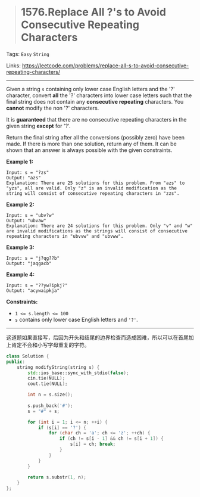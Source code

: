 > # 1576.Replace All ?'s to Avoid Consecutive Repeating Characters

Tags: `Easy` `String`

Links: https://leetcode.com/problems/replace-all-s-to-avoid-consecutive-repeating-characters/

-----

Given a string `s` containing only lower case English letters and the '?' character, convert **all** the '?' characters into lower case letters such that the final string does not contain any **consecutive repeating** characters. You **cannot** modify the non '?' characters.

It is **guaranteed** that there are no consecutive repeating characters in the given string **except** for '?'.

Return the final string after all the conversions (possibly zero) have been made. If there is more than one solution, return any of them. It can be shown that an answer is always possible with the given constraints.

**Example 1:**

```
Input: s = "?zs"
Output: "azs"
Explanation: There are 25 solutions for this problem. From "azs" to "yzs", all are valid. Only "z" is an invalid modification as the string will consist of consecutive repeating characters in "zzs".
```

**Example 2:**

```
Input: s = "ubv?w"
Output: "ubvaw"
Explanation: There are 24 solutions for this problem. Only "v" and "w" are invalid modifications as the strings will consist of consecutive repeating characters in "ubvvw" and "ubvww".
```

**Example 3:**

```
Input: s = "j?qg??b"
Output: "jaqgacb"
```

**Example 4:**

```
Input: s = "??yw?ipkj?"
Output: "acywaipkja"
```

**Constraints:**

- `1 <= s.length <= 100`
- `s` contains only lower case English letters and `'?'`.

-----

这道题如果直接写，后因为开头和结尾的边界检查而造成困难，所以可以在首尾加上肯定不会和小写字母重复的字符。

```c++
class Solution {
public:
    string modifyString(string s) {
        std::ios_base::sync_with_stdio(false);
        cin.tie(NULL);
        cout.tie(NULL);

        int n = s.size();
        
        s.push_back('#');
        s = "#" + s;

        for (int i = 1; i <= n; ++i) {
            if (s[i] == '?') {
                for (char ch = 'a'; ch <= 'z'; ++ch) {
                    if (ch != s[i - 1] && ch != s[i + 1]) {
                        s[i] = ch; break;
                    }
                }
            }
        }
        
        return s.substr(1, n);
    }
};
```

